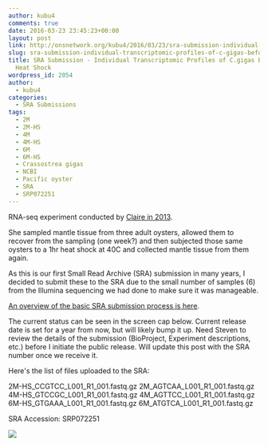 ```yaml
---
author: kubu4
comments: true
date: 2016-03-23 23:45:23+00:00
layout: post
link: http://onsnetwork.org/kubu4/2016/03/23/sra-submission-individual-transcriptomic-profiles-of-c-gigas-before-after-heat-shock/
slug: sra-submission-individual-transcriptomic-profiles-of-c-gigas-before-after-heat-shock
title: SRA Submission - Individual Transcriptomic Profiles of C.gigas Before & After
  Heat Shock
wordpress_id: 2054
author:
  - kubu4
categories:
  - SRA Submissions
tags:
  - 2M
  - 2M-HS
  - 4M
  - 4M-HS
  - 6M
  - 6M-HS
  - Crassostrea gigas
  - NCBI
  - Pacific oyster
  - SRA
  - SRP072251
---
```


RNA-seq experiment conducted by [Claire in 2013](http://claireeolson.blogspot.com/).

She sampled mantle tissue from three adult oysters, allowed them to recover from the sampling (one week?) and then subjected those same oysters to a 1hr heat shock at 40C and collected mantle tissue from them again.

As this is our first Small Read Archive (SRA) submission in many years, I decided to submit these to the SRA due to the small number of samples (6) from the Illumina sequencing we had done to make sure it was manageable.

[An overview of the basic SRA submission process is here](http://onsnetwork.org/kubu4/2016/03/23/data-management-sra-submission-overview/).

The current status can be seen in the screen cap below. Current release date is set for a year from now, but will likely bump it up. Need Steven to review the details of the submission (BioProject, Experiment descriptions, etc.) before I initiate the public release. Will update this post with the SRA number once we receive it.

Here's the list of files uploaded to the SRA:

2M-HS_CCGTCC_L001_R1_001.fastq.gz
2M_AGTCAA_L001_R1_001.fastq.gz
4M-HS_GTCCGC_L001_R1_001.fastq.gz
4M_AGTTCC_L001_R1_001.fastq.gz
6M-HS_GTGAAA_L001_R1_001.fastq.gz
6M_ATGTCA_L001_R1_001.fastq.gz

SRA Accession: SRP072251

[![](http://eagle.fish.washington.edu/Arabidopsis/20160323_SRA_submission.jpg)](http://eagle.fish.washington.edu/Arabidopsis/20160323_SRA_submission.jpg)
